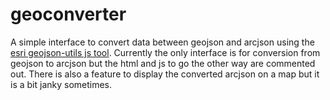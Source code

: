 geoconverter
============

A simple interface to convert data between geojson and arcjson using the <a href="https://github.com/Esri/geojson-utils">esri geojson-utils js tool</a>. Currently the only interface is for conversion from geojson to arcjson but the html and js to go the other way are commented out. There is also a feature to display the converted arcjson on a map but it is a bit janky sometimes.
